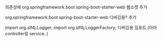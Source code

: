 의존성에 
<dependency>
			<groupId>org.springframework.boot</groupId>
			<artifactId>spring-boot-starter-web</artifactId>
</dependency>
웹소켓 추가

<dependency>
			<groupId>org.springframework.boot</groupId>
			<artifactId>spring-boot-starter-web</artifactId>
</dependency>
디버깅용? 추가

import org.slf4j.Logger;
import org.slf4j.LoggerFactory;
디버깅용 임포트 (아마 controller랑 service..)
